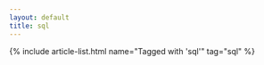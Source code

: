 ```yaml
---
layout: default
title: sql
---
```


{% include article-list.html name="Tagged with 'sql'" tag="sql" %}
